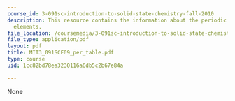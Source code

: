 ```yaml
---
course_id: 3-091sc-introduction-to-solid-state-chemistry-fall-2010
description: This resource contains the information about the periodic table of the
  elements.
file_location: /coursemedia/3-091sc-introduction-to-solid-state-chemistry-fall-2010/1cc82bd78ea3230116a6db5c2b67e84a_MIT3_091SCF09_per_table.pdf
file_type: application/pdf
layout: pdf
title: MIT3_091SCF09_per_table.pdf
type: course
uid: 1cc82bd78ea3230116a6db5c2b67e84a

---
```

None